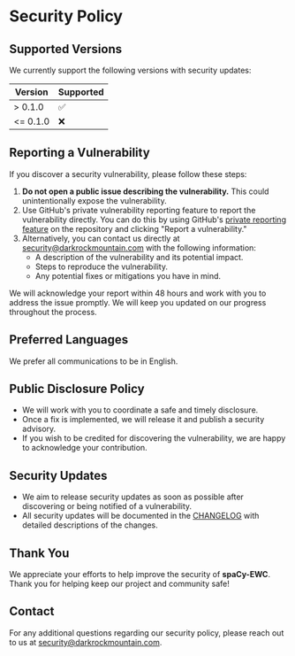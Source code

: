# Security Policy

## Supported Versions

We currently support the following versions with security updates:

| Version  | Supported          |
| -------- | ------------------ |
| > 0.1.0  | :white_check_mark: |
| <= 0.1.0 | :x:                |

## Reporting a Vulnerability

If you discover a security vulnerability, please follow these steps:

1. **Do not open a public issue describing the vulnerability.** This could unintentionally expose the vulnerability.
2. Use GitHub's private vulnerability reporting feature to report the vulnerability directly. You can do this by using GitHub's [private reporting feature](../../security/advisories/new) on the repository and clicking "Report a vulnerability."
3. Alternatively, you can contact us directly at [security@darkrockmountain.com](mailto:security@darkrockmountain.com) with the following information:
   - A description of the vulnerability and its potential impact.
   - Steps to reproduce the vulnerability.
   - Any potential fixes or mitigations you have in mind.

We will acknowledge your report within 48 hours and work with you to address the issue promptly. We will keep you updated on our progress throughout the process.

## Preferred Languages

We prefer all communications to be in English.

## Public Disclosure Policy

- We will work with you to coordinate a safe and timely disclosure.
- Once a fix is implemented, we will release it and publish a security advisory.
- If you wish to be credited for discovering the vulnerability, we are happy to acknowledge your contribution.

## Security Updates

- We aim to release security updates as soon as possible after discovering or being notified of a vulnerability.
- All security updates will be documented in the [CHANGELOG](CHANGELOG.md) with detailed descriptions of the changes.

## Thank You

We appreciate your efforts to help improve the security of **spaCy-EWC**. Thank you for helping keep our project and community safe!

## Contact

For any additional questions regarding our security policy, please reach out to us at [security@darkrockmountain.com](mailto:security@darkrockmountain.com).

